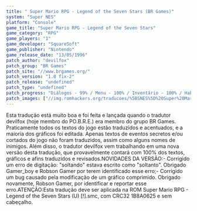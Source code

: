 ```yaml
---
title: " Super Mario RPG - Legend of the Seven Stars (BR Games)"
system: "Super NES"
platform: "Console"
game_title: "Super Mario RPG - Legend of the Seven Stars"
game_category: "RPG"
game_players: "1"
game_developer: "SquareSoft"
game_publisher: "Nintendo"
game_release_date: "13/05/1996"
patch_author: "devilfox"
patch_group: "BR Games"
patch_site: "//www.brgames.org/"
patch_version: "1.0 fix-2"
patch_release: "undefined"
patch_type: "undefined"
patch_progress: "Diálogos - 99% / Menu - 100% / Inventário - 100% / Habilidades - 100% / Inimigos - 81% / Gráficos - 74% /  Outros - 90% / Geral - 99%"
patch_images: ["//img.romhackers.org/traducoes/%5BSNES%5D%20Super%20Mario%20RPG%20-%20Legend%20of%20the%20Seven%20Stars%20-%20BR%20Games%20-%201.png","//img.romhackers.org/traducoes/%5BSNES%5D%20Super%20Mario%20RPG%20-%20Legend%20of%20the%20Seven%20Stars%20-%20BR%20Games%20-%202.png","//img.romhackers.org/traducoes/%5BSNES%5D%20Super%20Mario%20RPG%20-%20Legend%20of%20the%20Seven%20Stars%20-%20BR%20Games%20-%203.png"]
---
```

Esta tradução está muito boa e foi feita e lançada quando o tradutor devilfox (hoje membro do PO.B.R.E.) era membro do grupo BR Games. Praticamente todos os textos do jogo estão traduzidos e acentuados, e a maioria dos gráficos foi editada. Apenas textos de eventos secretos e/ou cortados do jogo não foram traduzidos, assim como alguns nomes de inimigos. Além disso, o tradutor devilfox vem trabalhando em uma nova versão desta tradução, que provavelmente contará com 100% dos textos, gráficos e afins traduzidos e revisados.NOVIDADES DA VERSÃO:- Corrigido um erro de digitação: "soltando" estava escrito como "soltanto". Obrigado Gamer_boy e Robson Gamer por terem identificado esse erro;- Corrigido um bug causado pela modificação de um gráfico comprimido. Obrigado novamente, Robson Gamer, por identificar e reportar esse erro.ATENÇÃO:Esta tradução deve ser aplicada na ROM Super Mario RPG - Legend of the Seven Stars (U) [!].smc, com CRC32 1B8A0625 e sem cabeçalho.